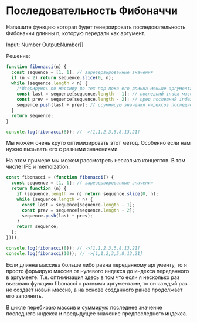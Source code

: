 # Последовательность Фибоначчи

Напишите функцию которая будет генероировать последовательность Фибоначчи длинны n, которую передали как аргумент.

Input: Number
Output:Number[]

Решение:

```js
function fibonacci(n) {
  const sequence = [1, 1]; // зарезервированные значения
  if (n < 2) return sequence.slice(0, n);
  while (sequence.length < n) {
    /*Итерируюсь по массиву до тех пор пока его длинна меньше аргумента который мы передали*/
    const last = sequence[sequence.length - 1]; // последний index массива
    const prev = sequence[sequence.length - 2]; // пред последний index массива
    sequence.push(last + prev); // ссуммирую значения индексов последнего и предпоследнего элемента массива и добавляю полученный результат в конец массива
  }
  return sequence;
}

console.log(fibonacci(8)); // ->[1,1,2,3,5,8,13,21]

```

Мы можем очень круто оптимизировать этот метод. Особенно если нам нужно вызывать его с разными значениями.

На этом примере мы можем рассмотреть несколько концептов. В том числе IIFE и memoization. 

```js
const fibonacci = (function fibonacci() {
  const sequence = [1, 1]; // зарезервированные значения
  return function (n) {
    if (sequence.length >= n) return sequence.slice(0, n);
    while (sequence.length < n) {
      const last = sequence[sequence.length - 1];
      const prev = sequence[sequence.length - 2];
      sequence.push(last + prev);
    }
    return sequence;
  };
})();

console.log(fibonacci(8)); // ->[1,1,2,3,5,8,13,21]
console.log(fibonacci(10)); // ->[1,1,2,3,5,8,13,21]
```

Если длинна массива больше либо равна переданному аргументу, то я просто формирую массив от нулевого индекса до индекса переданного в аргументе. Т.е. оптимизация здесь в том что если я несколько раз вызываю функцию fibonacci с разными аргументами, то он каждый раз не создает новый массив, а на основе созданного ранее продолжает его заполнять.

В цикле перебираю массив и суммирую последнее значение последнего индекса и предыдущее значение предпоследнего индекса.